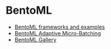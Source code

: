# BentoML

- [BentoML frameworks and examples](https://docs.bentoml.org/en/latest/frameworks.html)
- [BentoML Adaptive Micro-Batching](https://docs.bentoml.org/en/latest/guides/micro_batching.html)
- [BentoML Gallery](https://github.com/bentoml/gallery)
